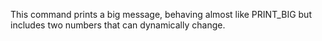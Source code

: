 This command prints a big message, behaving almost like PRINT_BIG but includes two numbers that can dynamically change.
